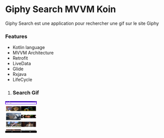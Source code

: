 # Giphy Search MVVM Koin

Giphy Search est une application pour rechercher une gif sur le site Giphy

### Features
- Kotlin language
- MVVM Architecture
- Retrofit
- LiveData
- Glide
- Rxjava
- LifeCycle

1. ### Search Gif <br/>
<img src="https://github.com/majdirabeh/Netgem_Giphy/blob/master/ScreenShots/001.png" style=" width:100px ; height:100px " />

